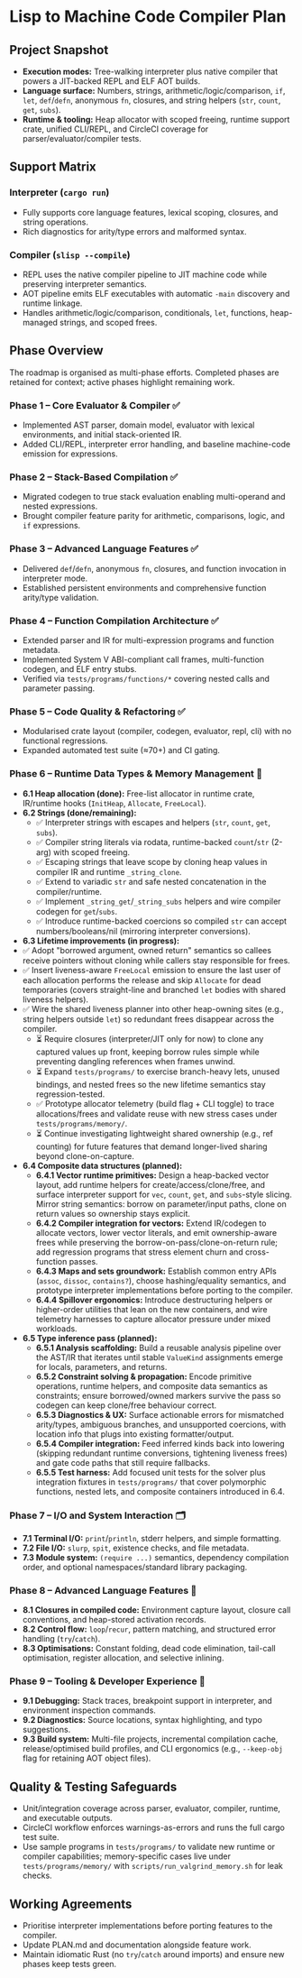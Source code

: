 # Lisp to Machine Code Compiler Plan

## Project Snapshot
- **Execution modes:** Tree-walking interpreter plus native compiler that powers a JIT-backed REPL and ELF AOT builds.
- **Language surface:** Numbers, strings, arithmetic/logic/comparison, `if`, `let`, `def`/`defn`, anonymous `fn`, closures, and string helpers (`str`, `count`, `get`, `subs`).
- **Runtime & tooling:** Heap allocator with scoped freeing, runtime support crate, unified CLI/REPL, and CircleCI coverage for parser/evaluator/compiler tests.

## Support Matrix
### Interpreter (`cargo run`)
- Fully supports core language features, lexical scoping, closures, and string operations.
- Rich diagnostics for arity/type errors and malformed syntax.

### Compiler (`slisp --compile`)
- REPL uses the native compiler pipeline to JIT machine code while preserving interpreter semantics.
- AOT pipeline emits ELF executables with automatic `-main` discovery and runtime linkage.
- Handles arithmetic/logic/comparison, conditionals, `let`, functions, heap-managed strings, and scoped frees.

## Phase Overview
The roadmap is organised as multi-phase efforts. Completed phases are retained for context; active phases highlight remaining work.

### Phase 1 – Core Evaluator & Compiler ✅
- Implemented AST parser, domain model, evaluator with lexical environments, and initial stack-oriented IR.
- Added CLI/REPL, interpreter error handling, and baseline machine-code emission for expressions.

### Phase 2 – Stack-Based Compilation ✅
- Migrated codegen to true stack evaluation enabling multi-operand and nested expressions.
- Brought compiler feature parity for arithmetic, comparisons, logic, and `if` expressions.

### Phase 3 – Advanced Language Features ✅
- Delivered `def`/`defn`, anonymous `fn`, closures, and function invocation in interpreter mode.
- Established persistent environments and comprehensive function arity/type validation.

### Phase 4 – Function Compilation Architecture ✅
- Extended parser and IR for multi-expression programs and function metadata.
- Implemented System V ABI-compliant call frames, multi-function codegen, and ELF entry stubs.
- Verified via `tests/programs/functions/*` covering nested calls and parameter passing.

### Phase 5 – Code Quality & Refactoring ✅
- Modularised crate layout (compiler, codegen, evaluator, repl, cli) with no functional regressions.
- Expanded automated test suite (≈70+) and CI gating.

### Phase 6 – Runtime Data Types & Memory Management 🔄
- **6.1 Heap allocation (done):** Free-list allocator in runtime crate, IR/runtime hooks (`InitHeap`, `Allocate`, `FreeLocal`).
- **6.2 Strings (done/remaining):**
  - ✅ Interpreter strings with escapes and helpers (`str`, `count`, `get`, `subs`).
  - ✅ Compiler string literals via rodata, runtime-backed `count`/`str` (2-arg) with scoped freeing.
  - ✅ Escaping strings that leave scope by cloning heap values in compiler IR and runtime `_string_clone`.
  - ✅ Extend to variadic `str` and safe nested concatenation in the compiler/runtime.
  - ✅ Implement `_string_get`/`_string_subs` helpers and wire compiler codegen for `get`/`subs`.
  - ✅ Introduce runtime-backed coercions so compiled `str` can accept numbers/booleans/nil (mirroring interpreter conversions).
- **6.3 Lifetime improvements (in progress):**
- ✅ Adopt "borrowed argument, owned return" semantics so callees receive pointers without cloning while callers stay responsible for frees.
- ✅ Insert liveness-aware `FreeLocal` emission to ensure the last user of each allocation performs the release and skip `Allocate` for dead temporaries (covers straight-line and branched `let` bodies with shared liveness helpers).
- ✅ Wire the shared liveness planner into other heap-owning sites (e.g., string helpers outside `let`) so redundant frees disappear across the compiler.
  - ⏳ Require closures (interpreter/JIT only for now) to clone any captured values up front, keeping borrow rules simple while preventing dangling references when frames unwind.
  - ⏳ Expand `tests/programs/` to exercise branch-heavy lets, unused bindings, and nested frees so the new lifetime semantics stay regression-tested.
  - ✅ Prototype allocator telemetry (build flag + CLI toggle) to trace allocations/frees and validate reuse with new stress cases under `tests/programs/memory/`.
  - ⏳ Continue investigating lightweight shared ownership (e.g., ref counting) for future features that demand longer-lived sharing beyond clone-on-capture.
- **6.4 Composite data structures (planned):**
  - **6.4.1 Vector runtime primitives:** Design a heap-backed vector layout, add runtime helpers for create/access/clone/free, and surface interpreter support for `vec`, `count`, `get`, and `subs`-style slicing. Mirror string semantics: borrow on parameter/input paths, clone on return values so ownership stays explicit.
  - **6.4.2 Compiler integration for vectors:** Extend IR/codegen to allocate vectors, lower vector literals, and emit ownership-aware frees while preserving the borrow-on-pass/clone-on-return rule; add regression programs that stress element churn and cross-function passes.
  - **6.4.3 Maps and sets groundwork:** Establish common entry APIs (`assoc`, `dissoc`, `contains?`), choose hashing/equality semantics, and prototype interpreter implementations before porting to the compiler.
  - **6.4.4 Spillover ergonomics:** Introduce destructuring helpers or higher-order utilities that lean on the new containers, and wire telemetry harnesses to capture allocator pressure under mixed workloads.
- **6.5 Type inference pass (planned):**
  - **6.5.1 Analysis scaffolding:** Build a reusable analysis pipeline over the AST/IR that iterates until stable `ValueKind` assignments emerge for locals, parameters, and returns.
  - **6.5.2 Constraint solving & propagation:** Encode primitive operations, runtime helpers, and composite data semantics as constraints; ensure borrowed/owned markers survive the pass so codegen can keep clone/free behaviour correct.
  - **6.5.3 Diagnostics & UX:** Surface actionable errors for mismatched arity/types, ambiguous branches, and unsupported coercions, with location info that plugs into existing formatter/output.
  - **6.5.4 Compiler integration:** Feed inferred kinds back into lowering (skipping redundant runtime conversions, tightening liveness frees) and gate code paths that still require fallbacks.
  - **6.5.5 Test harness:** Add focused unit tests for the solver plus integration fixtures in `tests/programs/` that cover polymorphic functions, nested lets, and composite containers introduced in 6.4.

### Phase 7 – I/O and System Interaction 🗂️
- **7.1 Terminal I/O:** `print`/`println`, stderr helpers, and simple formatting.
- **7.2 File I/O:** `slurp`, `spit`, existence checks, and file metadata.
- **7.3 Module system:** `(require ...)` semantics, dependency compilation order, and optional namespaces/standard library packaging.

### Phase 8 – Advanced Language Features 🚀
- **8.1 Closures in compiled code:** Environment capture layout, closure call conventions, and heap-stored activation records.
- **8.2 Control flow:** `loop`/`recur`, pattern matching, and structured error handling (`try`/`catch`).
- **8.3 Optimisations:** Constant folding, dead code elimination, tail-call optimisation, register allocation, and selective inlining.

### Phase 9 – Tooling & Developer Experience 🧰
- **9.1 Debugging:** Stack traces, breakpoint support in interpreter, and environment inspection commands.
- **9.2 Diagnostics:** Source locations, syntax highlighting, and typo suggestions.
- **9.3 Build system:** Multi-file projects, incremental compilation cache, release/optimised build profiles, and CLI ergonomics (e.g., `--keep-obj` flag for retaining AOT object files).

## Quality & Testing Safeguards
- Unit/integration coverage across parser, evaluator, compiler, runtime, and executable outputs.
- CircleCI workflow enforces warnings-as-errors and runs the full cargo test suite.
- Use sample programs in `tests/programs/` to validate new runtime or compiler capabilities; memory-specific cases live under `tests/programs/memory/` with `scripts/run_valgrind_memory.sh` for leak checks.

## Working Agreements
- Prioritise interpreter implementations before porting features to the compiler.
- Update PLAN.md and documentation alongside feature work.
- Maintain idiomatic Rust (no `try`/`catch` around imports) and ensure new phases keep tests green.
